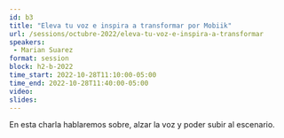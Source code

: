 ```yaml
---
id: b3
title: "Eleva tu voz e inspira a transformar por Mobiik"
url: /sessions/octubre-2022/eleva-tu-voz-e-inspira-a-transformar
speakers:
 - Marian Suarez
format: session
block: h2-b-2022
time_start: 2022-10-28T11:10:00-05:00
time_end: 2022-10-28T11:40:00-05:00
video:
slides:
---
```


En esta charla hablaremos sobre, alzar la voz y poder subir al escenario.